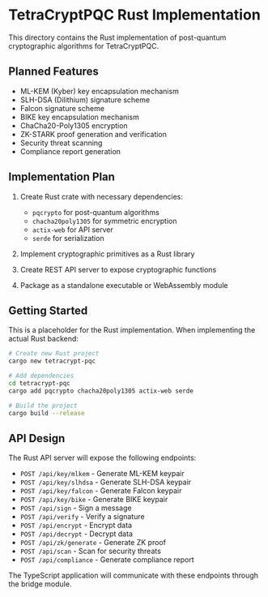 
# TetraCryptPQC Rust Implementation

This directory contains the Rust implementation of post-quantum cryptographic algorithms for TetraCryptPQC.

## Planned Features

- ML-KEM (Kyber) key encapsulation mechanism
- SLH-DSA (Dilithium) signature scheme
- Falcon signature scheme
- BIKE key encapsulation mechanism
- ChaCha20-Poly1305 encryption
- ZK-STARK proof generation and verification
- Security threat scanning
- Compliance report generation

## Implementation Plan

1. Create Rust crate with necessary dependencies:
   - `pqcrypto` for post-quantum algorithms
   - `chacha20poly1305` for symmetric encryption
   - `actix-web` for API server
   - `serde` for serialization

2. Implement cryptographic primitives as a Rust library

3. Create REST API server to expose cryptographic functions

4. Package as a standalone executable or WebAssembly module

## Getting Started

This is a placeholder for the Rust implementation. When implementing the actual Rust backend:

```bash
# Create new Rust project
cargo new tetracrypt-pqc

# Add dependencies
cd tetracrypt-pqc
cargo add pqcrypto chacha20poly1305 actix-web serde

# Build the project
cargo build --release
```

## API Design

The Rust API server will expose the following endpoints:

- `POST /api/key/mlkem` - Generate ML-KEM keypair
- `POST /api/key/slhdsa` - Generate SLH-DSA keypair
- `POST /api/key/falcon` - Generate Falcon keypair
- `POST /api/key/bike` - Generate BIKE keypair
- `POST /api/sign` - Sign a message
- `POST /api/verify` - Verify a signature
- `POST /api/encrypt` - Encrypt data
- `POST /api/decrypt` - Decrypt data
- `POST /api/zk/generate` - Generate ZK proof
- `POST /api/scan` - Scan for security threats
- `POST /api/compliance` - Generate compliance report

The TypeScript application will communicate with these endpoints through the bridge module.
